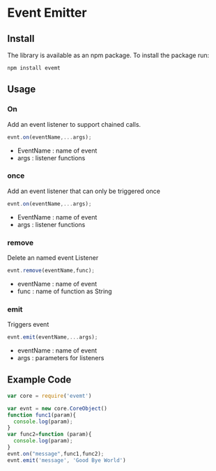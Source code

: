 # Event Emitter

## Install

The library is available as an npm package. To install the package run:

```
npm install evemt
```

## Usage

### On

Add an event listener to support chained calls.

```javascript
evnt.on(eventName,...args);
```
* EventName : name of event
* args : listener functions

### once 

Add an event listener that can only be triggered once

```javascript
evnt.on(eventName,...args);
```
* EventName : name of event
* args : listener functions

### remove

Delete an named event Listener

```javascript
evnt.remove(eventName,func);
```

* eventName : name of event
* func : name of function as String

### emit 

Triggers event

```javascript
evnt.emit(eventName,...args);
```

* eventName : name of event
* args : parameters for listeners

## Example Code

```javascript
var core = require('evemt')

var evnt = new core.CoreObject()
function func1(param){
  console.log(param);
}
var func2=function (param){
  console.log(param);
}
evnt.on("message",func1,func2);
evnt.emit('message', 'Good Bye World')
```


